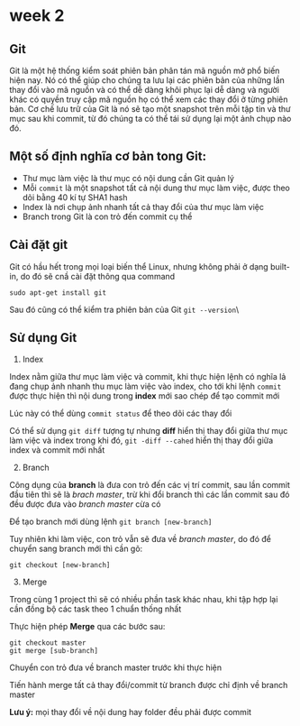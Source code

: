 # week 2

## Git

Git là một hệ thống kiểm soát phiên bản phân tán mã nguồn mở phổ biến hiện nay. Nó có thể giúp cho chúng ta lưu lại các phiên bản của những lần thay đổi vào mã nguồn và có thể dễ dàng khôi phục lại dễ dàng và người khác có quyền truy cập mã nguồn họ có thể xem các thay đổi ở từng phiên bản. Cơ chế lưu trữ của Git là nó sẽ tạo một snapshot trên mỗi tập tin và thư mục sau khi commit, từ đó chúng ta có thể tái sử dụng lại một ảnh chụp nào đó.

## Một số định nghĩa cơ bản tong Git:

- Thư mục làm việc là thư mục có nội dung cần Git quản lý
- Mỗi `commit` là một snapshot tất cả nội dung thư mục làm việc, được theo dõi bằng 40 kí tự SHA1 hash
- Index là nơi chụp ảnh nhanh tất cả thay đổi của thư mục làm việc
- Branch trong Git là con trỏ đến commit cụ thể

## Cài đặt git

Git có hầu hết trong mọi loại biến thể Linux, nhưng không phải ở dạng built-in, do đó sẽ cnầ cài đặt thông qua command

```
sudo apt-get install git
```
Sau đó cũng có thể kiểm tra phiên bản của Git `git --version`\

## Sử dụng Git

1. Index

Index nằm giữa thư mục làm việc và commit, khi thực  hiện lệnh có nghĩa lả đang chụp ảnh nhanh thu mục làm việc vào index, cho tới khi lệnh `commit` được thực hiện thì nội dung trong __index__ mới sao chép để tạo commit mới

Lúc này có thể dùng `commit status` để theo dõi các thay đổi

Có thể sử dụng `git diff` tượng tự nhưng __diff__ hiển thị thay đổi giữa thư mục làm việc và index trong khi đó, `git -diff --cahed` hiển thị thay đổi giữa index và commit mới nhất

2. Branch

Công dụng của __branch__ là đưa con trỏ đến các vị trí commit, sau lần commit đầu tiên thì sẽ là _brach master_, trừ khi đổi branch thì các lần commit sau đó đều được đưa vào _branch master_ cừa có

Để tạo branch mới dùng lệnh `git branch [new-branch]`

Tuy nhiên khi làm việc, con trỏ vẫn sẽ đưa về _branch master_, do đó để chuyển sang branch mới thì cần gõ:
```
git checkout [new-branch]
```
3. Merge

Trong cùng 1 project thì sẽ có nhiều phần task khác nhau, khi tập hợp lại cần đồng bộ các task theo 1 chuẩn thống nhất

Thực hiện phép __Merge__ qua các bước sau:
```
git checkout master
git merge [sub-branch]
```
Chuyển con trỏ đưa về branch master trước khi thực hiện

Tiến hành merge tất cả thay đổi/commit từ branch được chỉ định về branch master

__Lưu ý:__ mọi thay đổi về  nội dung hay folder đều phải được commit

